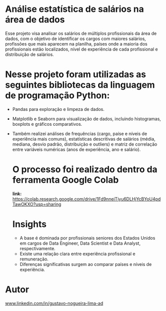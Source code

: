 # Análise estatística de salários na área de dados

Esse projeto visa analisar os salários de múltiplos profissionais da área de dados, com o objetivo de identificar os cargos com maiores salários, profissões que mais aparecem na planilha, países onde a maioria dos profissionais estão localizados, nível de experiência de cada profissional e distribuição de salários.

# Nesse projeto foram utilizadas as seguintes bibliotecas da linguagem de programação Python:
- Pandas para exploração e limpeza de dados.
- Matplotlib e Seaborn para visualização de dados, incluindo histogramas, boxplots e gráficos comparativos.
- Também realizei análises de frequências (cargo, paíse e níveis de experiência mais comuns), estatísticas descritivas de salários (média, mediana, desvio padrão, distribuição e outliers) e matriz de correlação entre variáveis numéricas (anos de experiência, ano e salário).

  # O processo foi realizado dentro da ferramenta Google Colab
  **link:** https://colab.research.google.com/drive/1Fd9nneiTjyu6DLHjYcBYoU4pdTawOKXO?usp=sharing

  # Insights
  - A base é dominada por profissionais seniores dos Estados Unidos em cargos de Data Engineer, Data Scientist e Data Analyst, respectivamente.
  - Existe uma relação clara entre experiência profissional e remuneração.
  - Diferenças significativas surgem ao comparar países e níveis de experiência.

# Autor
www.linkedin.com/in/gustavo-nogueira-lima-ad
